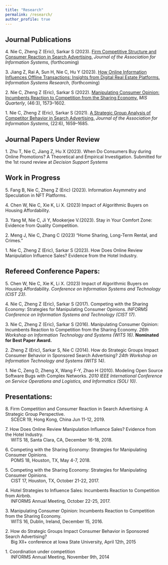 ```yaml
---
title: "Research"
permalink: /research/
author_profile: true
---
```


Journal Publications
--------------------

<!-- Use APA 7th edition format -->

4\. Nie C, Zheng Z (Eric), Sarkar S (2023). [Firm Competitive Structure and Consumer Reaction in Search Advertising.](https://aisel.aisnet.org/jais_preprints/107/) _Journal of the Association for Information Systems_, (forthcoming)
<!-- https://papers.ssrn.com/sol3/papers.cfm?abstract_id=4499361 -->
<!-- 10.17705/1jais.00835 -->


3\. Jiang Z, Rai A, Sun H, Nie C, Hu Y (2023). [How Online Information Influences Offline Transactions: Insights from Digital Real Estate Platforms.](https://papers.ssrn.com/sol3/papers.cfm?abstract_id=4466321) _Information Systems Research_, (forthcoming)

2\. Nie C, Zheng Z (Eric), Sarkar S (2022). [Manipulating Consumer Opinion: Incumbents Reaction to Competition from the Sharing Economy.](https://doi.org/10.25300/MISQ/2022/15666) _MIS Quarterly_, (46:3), 1573–1602. 
<!-- [![PDF](https://img.shields.io/badge/PDF-green.svg)](/files/review_manipulation.pdf) [![Video](https://img.shields.io/badge/Video-orange.svg)](https://youtu.be/4LRscKwr4Fw) -->

1\. Nie C, Zheng Z (Eric), Sarkar S (2021). [A Strategic Group Analysis of Competitor Behavior in Search Advertising.](https://doi.org/10.17705/1jais.00710) _Journal of the Association for Information Systems_, (22:6), 1659–1685. 
<!-- [![PDF](https://img.shields.io/badge/PDF-green.svg)](/files/sponsored_search.pdf) -->

Journal Papers Under Review
---------------------------


1\. Zhu T, Nie C, Jiang Z, Hu X (2023). When Do Consumers Buy during Online Promotions? A Theoretical and Empirical Investigation. Submitted for the 1st round review at _Decision Support Systems_

Work in Progress
----------------

5\. Fang B, Nie C, Zheng Z (Eric) (2023). Information Asymmetry and Speculation in NFT Platforms.

4\. Chen W, Nie C, Xie K, Li X. (2023) Impact of Algorithmic Buyers on Housing Affordability.

3\. Yang M, Nie C, Ji Y, Mookerjee V.(2023). Stay in Your Comfort Zone: Evidence from Quality Competition.

2\. Meng J, Nie C, Zhang C (2023) “Home Sharing, Long-Term Rental, and Crimes.”

1\. Nie C, Zheng Z (Eric), Sarkar S (2023). How Does Online Review Manipulation Influence Sales? Evidence from the Hotel Industry.

    

Refereed Conference Papers:
---------------------------------

5\. Chen W, Nie C, Xie K, Li X. (2023) Impact of Algorithmic Buyers on Housing Affordability. _Conference on Information Systems and Technology (CIST 23)_.

4\. Nie C, Zheng Z (Eric), Sarkar S (2017). Competing with the Sharing Economy: Strategies for Manipulating Consumer Opinions. _INFORMS Conference on Information Systems and Technology (CIST 17)_.
    
3\. Nie C, Zheng Z (Eric), Sarkar S (2016). Manipulating Consumer Opinion: Incumbents Reaction to Competition from the Sharing Economy. _26th Workshop on Information Technology and Systems (WITS 16)_. **Nominated for Best Paper Award.**
    
2\. Zheng Z (Eric), Sarkar S, Nie C (2014). How do Strategic Groups Impact Consumer Behavior in Sponsored Search Advertising? _24th Workshop on Information Technology and Systems (WITS 14)_.  
    
1\. Nie C, Zeng D, Zheng X, Wang F-Y, Zhao H (2010). Modeling Open Source Software Bugs with Complex Networks. _2010 IEEE International Conference on Service Operations and Logistics, and Informatics (SOLI 10)_.  
    

Presentations:
--------------

8\.  Firm Competition and Consumer Reaction in Search Advertising: A Strategic Group Perspective.  
      SCECR 19, Hong Kong, China Jun 11-12, 2019.  
    
7\.  How Does Online Review Manipulation Influence Sales? Evidence from the Hotel Industry.  
      WITS 18, Santa Clara, CA, December 16-18, 2018.  
    
6\.  Competing with the Sharing Economy: Strategies for Manipulating Consumer Opinions.  
      POMS 18, Houston, TX, May 4-7, 2018.  
    
5\.  Competing with the Sharing Economy: Strategies for Manipulating Consumer Opinions.  
      CIST 17, Houston, TX, October 21-22, 2017.  
    
4\.  Hotel Strategies to Influence Sales: Incumbents Reaction to Competition from Airbnb.  
      INFORMS Annual Meeting, October 22-25, 2017.  
    
3\.  Manipulating Consumer Opinion: Incumbents Reaction to Competition from the Sharing Economy.  
      WITS 16, Dublin, Ireland, December 15, 2016.  
    
2\.  How do Strategic Groups Impact Consumer Behavior in Sponsored Search Advertising?  
      Big XII+ conference at Iowa State University, April 12th, 2015

1\.  Coordination under competition  
      INFORMS Annual Meeting, November 9th, 2014